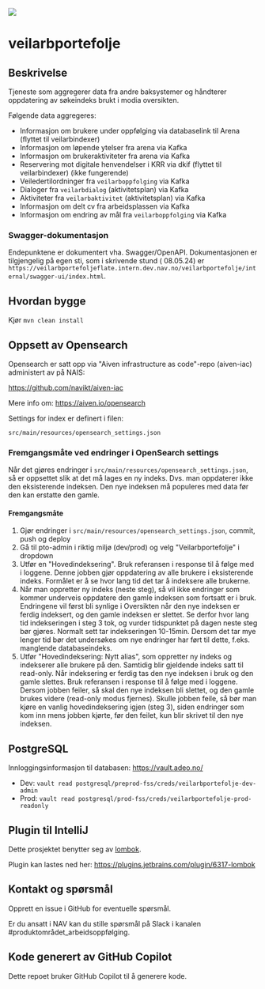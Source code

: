 ![](https://github.com/navikt/veilarbportefolje/workflows/Build,%20push%20and%20deploy/badge.svg)

# veilarbportefolje

## Beskrivelse

Tjeneste som aggregerer data fra andre baksystemer og håndterer oppdatering av søkeindeks brukt i modia oversikten.

Følgende data aggregeres:

* Informasjon om brukere under oppfølging via databaselink til Arena (flyttet til veilarbindexer)
* Informasjon om løpende ytelser fra arena via Kafka
* Informasjon om brukeraktiviteter fra arena via Kafka
* Reservering mot digitale henvendelser i KRR via dkif (flyttet til veilarbindexer) (ikke fungerende)
* Veiledertilordninger fra `veilarboppfolging` via Kafka
* Dialoger fra `veilarbdialog` (aktivitetsplan) via Kafka
* Aktiviteter fra `veilarbaktivitet` (aktivitetsplan) via Kafka
* Informasjon om delt cv fra arbeidsplassen via Kafka
* Informasjon om endring av mål fra `veilarboppfolging` via Kafka

### Swagger-dokumentasjon

Endepunktene er dokumentert vha. Swagger/OpenAPI. Dokumentasjonen er tilgjengelig på egen sti, som i skrivende stund (
08.05.24) er `https://veilarbportefoljeflate.intern.dev.nav.no/veilarbportefolje/internal/swagger-ui/index.html`.

## Hvordan bygge

Kjør `mvn clean install`

## Oppsett av Opensearch

Opensearch er satt opp via "Aiven infrastructure as code"-repo (aiven-iac) administert av på NAIS:

https://github.com/navikt/aiven-iac

Mere info om:
https://aiven.io/opensearch

Settings for index er definert i filen:

```
src/main/resources/opensearch_settings.json
```

### Fremgangsmåte ved endringer i OpenSearch settings

Når det gjøres endringer i `src/main/resources/opensearch_settings.json`, så er oppsettet slik at det må lages en ny
indeks. Dvs. man oppdaterer ikke den eksisterende indeksen. Den nye indeksen må populeres med data før den kan erstatte
den gamle.

#### Fremgangsmåte

1. Gjør endringer i `src/main/resources/opensearch_settings.json`, commit, push og deploy
2. Gå til pto-admin i riktig miljø (dev/prod) og velg "Veilarbportefolje" i dropdown
3. Utfør en "Hovedindeksering". Bruk referansen i response til å følge med i loggene. Denne jobben gjør oppdatering av
   alle brukere i eksisterende indeks. Formålet er å se hvor lang tid det tar å indeksere alle brukerne.
4. Når man oppretter ny indeks (neste steg), så vil ikke endringer som kommer underveis
   oppdatere den gamle indeksen som fortsatt er i bruk. Endringene vil først bli synlige i Oversikten når den nye
   indeksen
   er ferdig indeksert, og den gamle indeksen er slettet. Se derfor hvor lang tid indekseringen i steg 3 tok, og vurder
   tidspunktet på dagen neste steg bør gjøres. Normalt sett tar indekseringen 10-15min. Dersom det tar mye lenger tid
   bør det undersøkes om nye endringer har ført til dette, f.eks. manglende databaseindeks.
5. Utfør "Hovedindeksering: Nytt alias", som oppretter ny indeks og indekserer alle brukere på den. Samtidig blir
   gjeldende indeks satt til read-only. Når indeksering er ferdig tas den nye indeksen i bruk og den gamle slettes.
   Bruk referansen i response til å følge med i loggene. Dersom jobben feiler, så skal den nye indeksen bli slettet, og
   den gamle brukes videre (read-only modus fjernes). Skulle jobben feile, så bør man kjøre en vanlig hovedindeksering
   igjen (steg 3), siden endringer som kom inn mens jobben kjørte, før den feilet, kun blir skrivet til den nye
   indeksen.

## PostgreSQL

Innloggingsinformasjon til databasen:
https://vault.adeo.no/

* Dev: `vault read postgresql/preprod-fss/creds/veilarbportefolje-dev-admin`
* Prod: `vault read postgresql/prod-fss/creds/veilarbportefolje-prod-readonly`

## Plugin til IntelliJ

Dette prosjektet benytter seg av [lombok](https://projectlombok.org).

Plugin kan lastes ned her: https://plugins.jetbrains.com/plugin/6317-lombok

## Kontakt og spørsmål

Opprett en issue i GitHub for eventuelle spørsmål.

Er du ansatt i NAV kan du stille spørsmål på Slack i kanalen #produktområdet_arbeidsoppfølging.

## Kode generert av GitHub Copilot

Dette repoet bruker GitHub Copilot til å generere kode.

